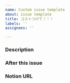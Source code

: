 ```yaml
---
name: Custom issue template
about: issue template
title: コストつけて！！！
labels: ''
assignees: ''

---
```


### Description


### After this issue


### Notion URL
